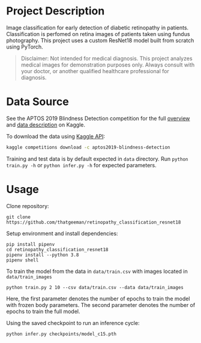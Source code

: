 # Project Description
Image classification for early detection of diabetic retinopathy in patients. Classification is 
perfomed on retina images of patients taken using fundus photography. This project uses a
custom ResNet18 model built from scratch using PyTorch. 

> Disclaimer: Not intended for medical diagnosis. This project analyzes medical images for demonstration 
> purposes only. Always consult with your doctor, or another qualified healthcare professional for diagnosis.

# Data Source
See the APTOS 2019 Blindness Detection competition
for the full [overview](https://www.kaggle.com/c/aptos2019-blindness-detection/overview) and [data
description](https://www.kaggle.com/c/aptos2019-blindness-detection/data) on Kaggle.

To download the data using [Kaggle API](https://github.com/Kaggle/kaggle-api/blob/master/README.md):
```bash
kaggle competitions download -c aptos2019-blindness-detection
```
Training and test data is by default expected in `data` directory. Run `python train.py -h` or `python infer.py -h` for 
expected parameters.

# Usage
Clone repository:
```shell
git clone https://github.com/thatgeeman/retinopathy_classification_resnet18
```
Setup environment and install dependencies:
```shell
pip install pipenv
cd retinopathy_classification_resnet18
pipenv install --python 3.8
pipenv shell
```

To train the model from the data in `data/train.csv` with 
images located in `data/train_images`
```shell
python train.py 2 10 --csv data/train.csv --data data/train_images
```
Here, the first parameter denotes the number of epochs to train the model with
frozen body parameters. The second parameter denotes the number of epochs to train
the full model.

Using the saved checkpoint to run an inference cycle:
```shell
python infer.py checkpoints/model_c15.pth
```
